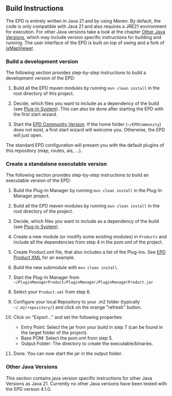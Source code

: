 ## Build Instructions

The EPD is entirely written in Java 21 and by using Maven. By default, the code is only compatible with Java 21 and 
also requires a JRE21 environment for execution. For other Java versions take a look at the chapter 
[Other Java Versions](#other-java-versions), which may include version specific instructions for building and 
running. The user interface of the EPD is built on top of swing and a fork of 
[jxMapViewer](https://github.com/sbehrensen/jxmapviewer2).

### Build a development version

The following section provides step-by-step instructions to build a development version of the EPD:
1. Build all the EPD maven modules by running `mvn clean install` in the root directory of this project.

2. Decide, which files you want to include as a dependency of the build (see
[Plug-In System](HowToUsePluginManager.md)). This can also be done after starting the EPD with the first
start wizard.

3. Start the [EPD Community Version](../product/src/main/java/de/emaritime/epd/product/EPDCommunity.java). If the
home folder (`~/EPDCommunity`) does not exist, a first start wizard will welcome you. Otherwise, the EPD will just
open.

The standard EPD configuration will present you with the default plugins of this repository (map, routes, ais, ...). 

### Create a standalone executable version

The following section provides step-by-step instructions to build an executable version of the EPD:
1. Build the Plug-In Manager by running `mvn clean install` in the Plug-In Manager project.

2. Build all the EPD maven modules by running `mvn clean install` in the root directory of the project.

3. Decide, which files you want to include as a dependency of the build (see
   [Plug-In System](HowToUsePluginManager.md)).

4. Create a new module (or modify some existing modules) in `Products` and include all the dependencies from
   step 4 in the pom.xml of the project.

5. Create Product.xml file, that also includes a list of the Plug-Ins. See
   [EPD Product XML](../product/src/main/resources/Product.xml) for an example.

6. Build the new submodule with `mvn clean install`.

7. Start the Plug-In Manager from `~/PluginManagerProduct/PluginManager/PluginManagerProduct.jar`

8. Select your `Product.xml` from step 6.

9. Configure your local Repository to your .m2 folder (typically `~/.m2/repository/`) and click on the orange "refresh"
   button.

10. Click on "Export..." and set the following properties:
    * Entry Point: Select the jar from your build in step 7 (can be found in the target folder of the project).
    * Base POM: Select the pom.xml from step 5.
    * Output Folder: The directory to create the executable/binaries.

11. Done. You can now start the jar in the output folder.

### Other Java Versions

This section contains java version specific instructions for other Java Versions as Java 21. 
Currently no other Java versions have been tested with the EPD version 4.1.0.


